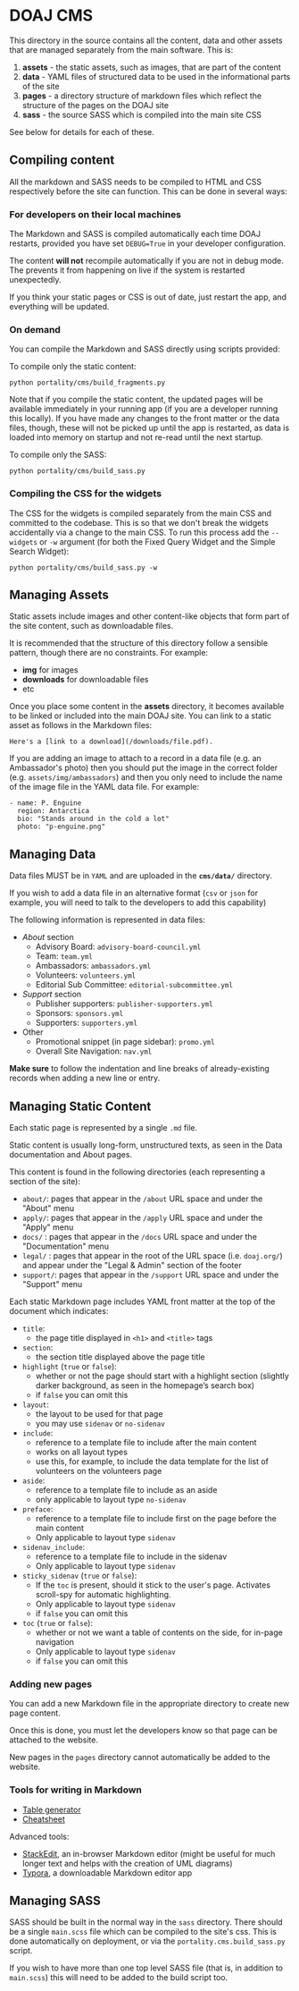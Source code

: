 # DOAJ CMS

This directory in the source contains all the content, data and other assets that are managed separately from the
main software.  This is:

1. **assets** - the static assets, such as images, that are part of the content
2. **data** - YAML files of structured data to be used in the informational parts of the site
3. **pages** - a directory structure of markdown files which reflect the structure of the pages on the DOAJ site
4. **sass** - the source SASS which is compiled into the main site CSS

See below for details for each of these.

## Compiling content

All the markdown and SASS needs to be compiled to HTML and CSS respectively before the site can function.  This can 
be done in several ways:

### For developers on their local machines

The Markdown and SASS is compiled automatically each time DOAJ restarts, provided you have set `DEBUG=True` in your
developer configuration.

The content **will not** recompile automatically if you are not in debug mode.  The prevents it from happening on live
if the system is restarted unexpectedly.

If you think your static pages or CSS is out of date, just restart the app, and everything will be updated.

### On demand

You can compile the Markdown and SASS directly using scripts provided:

To compile only the static content:

```
python portality/cms/build_fragments.py
```

Note that if you compile the static content, the updated pages will be available immediately in your running app (if you
are a developer running this locally).  If you have made any changes to the front matter or the data files, though, 
these will not be picked up until the app is restarted, as data is loaded into memory on startup and not re-read until
the next startup.


To compile only the SASS:

```
python portality/cms/build_sass.py
```

### Compiling the CSS for the widgets

The CSS for the widgets is compiled separately from the main CSS and committed to the codebase. This is so that we don't
 break the widgets accidentally via a change to the main CSS. To run this process add the `--widgets` or `-w` argument
(for both the Fixed Query Widget and the Simple Search Widget):

```
python portality/cms/build_sass.py -w
```

## Managing Assets

Static assets include images and other content-like objects that form part of the site content, such as downloadable
files.

It is recommended that the structure of this directory follow a sensible pattern, though there are no constraints.  For
example:

* **img** for images
* **downloads** for downloadable files
* etc

Once you place some content in the **assets** directory, it becomes available to be linked or included into the main
DOAJ site.  You can link to a static asset as follows in the Markdown files:

```
Here's a [link to a download](/downloads/file.pdf).
```

If you are adding an image to attach to a record in a data file (e.g. an Ambassador's photo) then you should put
the image in the correct folder (e.g. `assets/img/ambassadors`) and then you only need to include the name of the image
file in the YAML data file.  For example:

```
- name: P. Enguine
  region: Antarctica
  bio: "Stands around in the cold a lot"
  photo: "p-enguine.png"
```

## Managing Data

Data files MUST be in `YAML` and are uploaded in the **`cms/data/`** directory.

If you wish to add a data file in an alternative format (`csv` or `json` for example, you will need to talk to the developers
to add this capability)

The following information is represented in data files:

- _About_ section
  - Advisory Board: `advisory-board-council.yml`
  - Team: `team.yml`
  - Ambassadors: `ambassadors.yml`
  - Volunteers: `volunteers.yml`
  - Editorial Sub Committee: `editorial-subcommittee.yml`
- _Support_ section
  - Publisher supporters: `publisher-supporters.yml`
  - Sponsors: `sponsors.yml`
  - Supporters: `supporters.yml`
- Other
  - Promotional snippet (in page sidebar): `promo.yml`
  - Overall Site Navigation: `nav.yml`

**Make sure** to follow the indentation and line breaks of already-existing records when adding a new line or entry.


## Managing Static Content

Each static page is represented by a single `.md` file.

Static content is usually long-form, unstructured texts, as seen in the Data documentation and About pages.

This content is found in the following directories (each representing a section of the site):

- `about/`: pages that appear in the `/about` URL space and under the "About" menu
- `apply/`: pages that appear in the `/apply` URL space and under the "Apply" menu
- `docs/` : pages that appear in the `/docs` URL space and under the "Documentation" menu
- `legal/` : pages that appear in the root of the URL space (i.e. `doaj.org/`) and appear under the "Legal & Admin" section of the footer
- `support/`: pages that appear in the `/support` URL space and under the "Support" menu

Each static Markdown page includes YAML front matter at the top of the document which indicates:

- `title`:
  - the page title displayed in `<h1>` and `<title>` tags
- `section`:
  - the section title displayed above the page title
- `highlight` (`true` or `false`):
  - whether or not the page should start with a highlight section (slightly darker background, as seen in the homepage’s search box)
  - if `false` you can omit this
- `layout`:
  - the layout to be used for that page
  - you may use `sidenav` or `no-sidenav`
- `include`:
  - reference to a template file to include after the main content
  - works on all layout types
  - use this, for example, to include the data template for the list of volunteers on the volunteers page
- `aside`:
  - reference to a template file to include as an aside
  - only applicable to layout type `no-sidenav`
- `preface`:
  - reference to a template file to include first on the page before the main content
  - Only applicable to layout type `sidenav`
- `sidenav_include`:
  - reference to a template file to include in the sidenav
  - Only applicable to layout type `sidenav`
- `sticky_sidenav` (`true` or `false`):
  - If the `toc` is present, should it stick to the user's page.  Activates scroll-spy for automatic highlighting.
  - Only applicable to layout type `sidenav`
  - if `false` you can omit this
- `toc` (`true` or `false`):
  - whether or not we want a table of contents on the side, for in-page navigation
  - Only applicable to layout type `sidenav`
  - if `false` you can omit this
  

### Adding new pages

You can add a new Markdown file in the appropriate directory to create new page content.

Once this is done, you must let the developers know so that page can be attached to the website.

New pages in the `pages` directory cannot automatically be added to the website.


### Tools for writing in Markdown 

- [Table generator](https://www.tablesgenerator.com/markdown_tables)
- [Cheatsheet](https://github.com/adam-p/markdown-here/wiki/Markdown-Cheatsheet) 

Advanced tools: 
- [StackEdit](https://stackedit.io/), an in-browser Markdown editor (might be useful for much longer text and helps with the creation of UML diagrams) 
- [Typora](https://typora.io/), a downloadable Markdown editor app


## Managing SASS

SASS should be built in the normal way in the `sass` directory.  There should be a single `main.scss` file which can be
compiled to the site's css.  This is done automatically on deployment, or via the `portality.cms.build_sass.py` script.

If you wish to have more than one top level SASS file (that is, in addition to `main.scss`) this will need to be added
to the build script too.